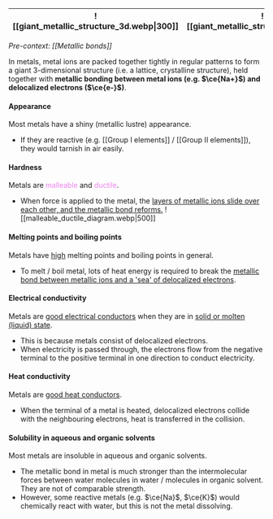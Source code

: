 | ![[giant_metallic_structure_3d.webp\|300]] | ![[giant_metallic_structure.webp\|500]] |
| :--: | :--: |
*Pre-context: [[Metallic bonds]]*

In metals, metal ions are packed together tightly in regular patterns to form a giant 3-dimensional structure (i.e. a lattice, crystalline structure), held together with **metallic bonding between metal ions (e.g. $\ce{Na+}$) and delocalized electrons ($\ce{e-}$)**.

#### Appearance
Most metals have a shiny (metallic lustre) appearance.
- If they are reactive (e.g. [[Group I elements]] / [[Group II elements]]), they would tarnish in air easily.

#### Hardness
Metals are <span style="color: violet">malleable</span> and <span style="color: violet">ductile</span>.
- When force is applied to the metal, the <u>layers of metallic ions slide over each other, and the metallic bond reforms.</u>
![[malleable_ductile_diagram.webp|500]]

#### Melting points and boiling points
Metals have <u>high</u> melting points and boiling points in general.
- To melt / boil metal, lots of heat energy is required to break the <u>metallic bond between metallic ions and a 'sea' of delocalized electrons</u>.

#### Electrical conductivity
Metals are <u>good electrical conductors</u> when they are in <u>solid or molten (liquid) state</u>.
- This is because metals consist of delocalized electrons.
- When electricity is passed through, the electrons flow from the negative terminal to the positive terminal in one direction to conduct electricity.

#### Heat conductivity
Metals are <u>good heat conductors</u>.
- When the terminal of a metal is heated, delocalized electrons collide with the neighbouring electrons, heat is transferred in the collision.

#### Solubility in aqueous and organic solvents
Most metals are insoluble in aqueous and organic solvents.
- The metallic bond in metal is much stronger than the intermolecular forces between water molecules in water / molecules in organic solvent. They are not of comparable strength.
- However, some reactive metals (e.g. $\ce{Na}$, $\ce{K}$) would chemically react with water, but this is not the metal dissolving.
